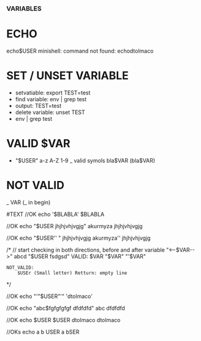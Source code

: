 ### VARIABLES

# ECHO
echo$USER
minishell: command not found: echodtolmaco

# SET / UNSET VARIABLE

 - setvatiable:  export TEST=test
 - find variable: env | grep test
 - output: TEST=test
 - delete variable:  unset TEST
 -  env | grep test

 # VALID $VAR
 - "$USER"
 a-z A-Z 1-9 _  valid symols
 bla$VAR (bla$VAR)

 #  NOT VALID
  _ VAR (_ in begin)

 #TEXT
 //OK
 echo '$BLABLA'
$BLABLA

//OK
echo "$USER jhjhjvhjvgjg"
akurmyza jhjhjvhjvgjg

//OK
 echo "$USER'' " jhjhjvhjvgjg
akurmyza''  jhjhjvhjvgjg



  /*
	// start checking in both directions, before and after variable    "<--$VAR-->"
	  abcd "$USER    fsdgsd"
	VALID:
		$VAR
		"$VAR"
		"'$VAR"
	
	NOT_VALID:
		$USEr (Small letter) Retturn: empty line 
*/

//OK
echo "'"$USER"'"
'dtolmaco'

//OK
echo "abc$fgfgfgfgf dfdfdfd"
abc dfdfdfd

//OK
echo $USER $USER
dtolmaco dtolmaco

//OKs
 echo      a            b         USER
a bSER
